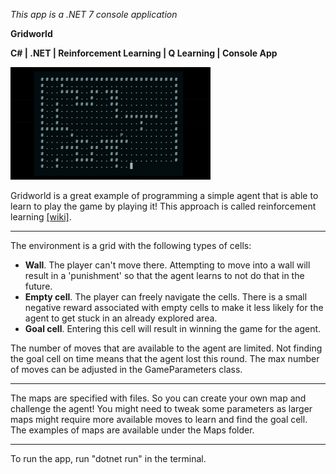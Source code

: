 *This app is a .NET 7 console application*

**Gridworld**

**C# | .NET | Reinforcement Learning | Q Learning | Console App**

![gridworld](Documentation/gridworld.gif)

Gridworld is a great example of programming a simple agent that is able to learn to play the game by playing it! This approach is called reinforcement learning [[wiki]](https://en.wikipedia.org/wiki/Reinforcement_learning).

---

The environment is a grid with the following types of cells:
- **Wall**. The player can't move there. Attempting to move into a wall will result in a 'punishment' so that the agent learns to not do that in the future.
- **Empty cell**. The player can freely navigate the cells. There is a small negative reward associated with empty cells to make it less likely for the agent to get stuck in an already explored area.
- **Goal cell**. Entering this cell will result in winning the game for the agent.  

The number of moves that are available to the agent are limited. Not finding the goal cell on time means that the agent lost this round. The max number of moves can be adjusted in the GameParameters class.

---

The maps are specified with files. So you can create your own map and challenge the agent! You might need to tweak some parameters as larger maps might require more available moves to learn and find the goal cell. The examples of maps are available under the Maps folder.

---

To run the app, run "dotnet run" in the terminal.
